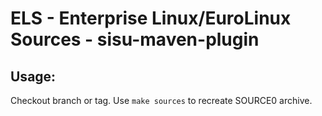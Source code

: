 # ELS - Enterprise Linux/EuroLinux Sources - sisu-maven-plugin
 
## Usage:
  Checkout branch or tag. Use `make sources` to recreate  SOURCE0 archive.
